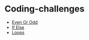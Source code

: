 # Coding-challenges

* [Even Or Odd](./even-or-odd/even-or-odd.md)
* [If Else](./if-else/if-else.md)
* [Loops](./loops/loops.md)